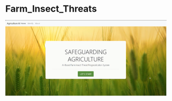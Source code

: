# Farm_Insect_Threats
 
[![Video Title](https://github.com/sushniaa/Farm_Insect_Threats/blob/main/thumbnail.png)](https://raw.githubusercontent.com/sushniaa/Farm_Insect_Threats/main/Project__Demo.mp4)
